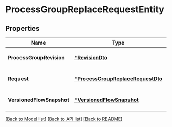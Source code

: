 # ProcessGroupReplaceRequestEntity

## Properties
Name | Type | Description | Notes
------------ | ------------- | ------------- | -------------
**ProcessGroupRevision** | [***RevisionDto**](RevisionDTO.md) |  | [optional] [default to null]
**Request** | [***ProcessGroupReplaceRequestDto**](ProcessGroupReplaceRequestDTO.md) |  | [optional] [default to null]
**VersionedFlowSnapshot** | [***VersionedFlowSnapshot**](VersionedFlowSnapshot.md) |  | [optional] [default to null]

[[Back to Model list]](../README.md#documentation-for-models) [[Back to API list]](../README.md#documentation-for-api-endpoints) [[Back to README]](../README.md)

